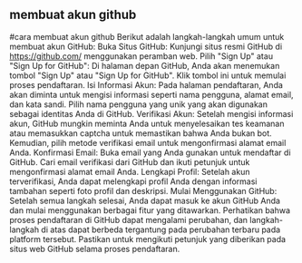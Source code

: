 ## membuat akun github
#cara membuat akun github Berikut adalah langkah-langkah umum untuk membuat akun GitHub: 
Buka Situs GitHub: Kunjungi situs resmi GitHub di https://github.com/ menggunakan peramban web. Pilih "Sign Up" atau "Sign Up for GitHub": Di halaman depan GitHub, Anda akan menemukan tombol "Sign Up" atau "Sign Up for GitHub". Klik tombol ini untuk memulai proses pendaftaran. Isi Informasi Akun: Pada halaman pendaftaran, Anda akan diminta untuk mengisi informasi seperti nama pengguna, alamat email, dan kata sandi. Pilih nama pengguna yang unik yang akan digunakan sebagai identitas Anda di GitHub. Verifikasi Akun: Setelah mengisi informasi akun, GitHub mungkin meminta Anda untuk menyelesaikan tes keamanan atau memasukkan captcha untuk memastikan bahwa Anda bukan bot. Kemudian, pilih metode verifikasi email untuk mengonfirmasi alamat email Anda. Konfirmasi Email: Buka email yang Anda gunakan untuk mendaftar di GitHub. Cari email verifikasi dari GitHub dan ikuti petunjuk untuk mengonfirmasi alamat email Anda. Lengkapi Profil: Setelah akun terverifikasi, Anda dapat melengkapi profil Anda dengan informasi tambahan seperti foto profil dan deskripsi. Mulai Menggunakan GitHub: Setelah semua langkah selesai, Anda dapat masuk ke akun GitHub Anda dan mulai menggunakan berbagai fitur yang ditawarkan. Perhatikan bahwa proses pendaftaran di GitHub dapat mengalami perubahan, dan langkah-langkah di atas dapat berbeda tergantung pada perubahan terbaru pada platform tersebut. Pastikan untuk mengikuti petunjuk yang diberikan pada situs web GitHub selama proses pendaftaran.
